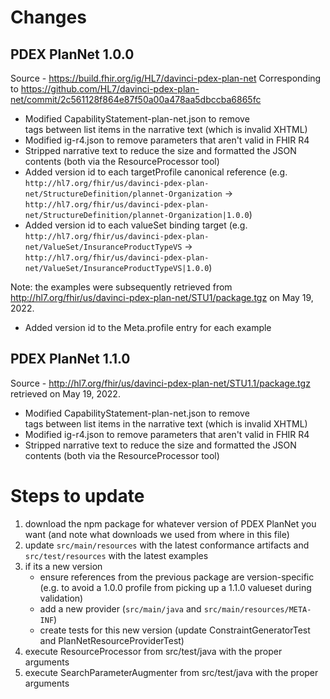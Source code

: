 # Changes 

## PDEX PlanNet 1.0.0
Source - https://build.fhir.org/ig/HL7/davinci-pdex-plan-net
Corresponding to https://github.com/HL7/davinci-pdex-plan-net/commit/2c561128f864e87f50a00a478aa5dbccba6865fc
- Modified CapabilityStatement-plan-net.json to remove <br/> tags between list items in the narrative text (which is invalid XHTML)
- Modified ig-r4.json to remove parameters that aren't valid in FHIR R4
- Stripped narrative text to reduce the size and formatted the JSON contents (both via the ResourceProcessor tool)
- Added version id to each targetProfile canonical reference (e.g. `http://hl7.org/fhir/us/davinci-pdex-plan-net/StructureDefinition/plannet-Organization` -> `http://hl7.org/fhir/us/davinci-pdex-plan-net/StructureDefinition/plannet-Organization|1.0.0`)
- Added version id to each valueSet binding target (e.g. `http://hl7.org/fhir/us/davinci-pdex-plan-net/ValueSet/InsuranceProductTypeVS` -> `http://hl7.org/fhir/us/davinci-pdex-plan-net/ValueSet/InsuranceProductTypeVS|1.0.0`)

Note: the examples were subsequently retrieved from http://hl7.org/fhir/us/davinci-pdex-plan-net/STU1/package.tgz on May 19, 2022.
- Added version id to the Meta.profile entry for each example

## PDEX PlanNet 1.1.0
Source - http://hl7.org/fhir/us/davinci-pdex-plan-net/STU1.1/package.tgz retrieved on May 19, 2022.
- Modified CapabilityStatement-plan-net.json to remove <br/> tags between list items in the narrative text (which is invalid XHTML)
- Modified ig-r4.json to remove parameters that aren't valid in FHIR R4
- Stripped narrative text to reduce the size and formatted the JSON contents (both via the ResourceProcessor tool)

# Steps to update
1. download the npm package for whatever version of PDEX PlanNet you want (and note what downloads we used from where in this file)
2. update `src/main/resources` with the latest conformance artifacts and `src/test/resources` with the latest examples
3. if its a new version
   - ensure references from the previous package are version-specific (e.g. to avoid a 1.0.0 profile from picking up a 1.1.0 valueset during validation)
   - add a new provider (`src/main/java` and `src/main/resources/META-INF`)
   - create tests for this new version (update ConstraintGeneratorTest and PlanNetResourceProviderTest)
4. execute ResourceProcessor from src/test/java with the proper arguments
5. execute SearchParameterAugmenter from src/test/java with the proper arguments